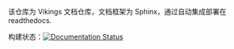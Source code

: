 该仓库为 Vikings 文档仓库，文档框架为 Sphinx，通过自动集成部署在 readthedocs.

构建状态：[![Documentation Status](https://readthedocs.org/projects/aixlink/badge/?version=latest)](https://aixlink.readthedocs.io/en/latest/?badge=latest)
